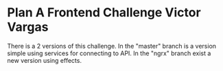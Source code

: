 # Plan A Frontend Challenge Victor Vargas

There is a 2 versions of this challenge.
In the "master" branch is a version simple using services for connecting to API.
In the "ngrx" branch exist a new version using effects.